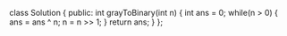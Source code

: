 class Solution {
public:
    int grayToBinary(int n)
    {
        int ans = 0;
        while(n > 0)
        {
            ans = ans ^ n;
            n = n >> 1;
        }
        return ans;
    }
};
